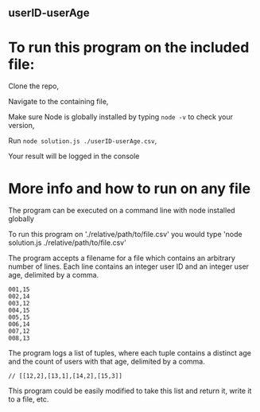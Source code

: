## userID-userAge

# To run this program on the included file:
  
  Clone the repo,
  
  Navigate to the containing file,
  
  Make sure Node is globally installed by typing `node -v` to check your version,
  
  Run `node solution.js ./userID-userAge.csv`,
  
  Your result will be logged in the console

# More info and how to run on any file

The program can be executed on a command line with node installed globally

To run this program on './relative/path/to/file.csv' you would type 'node solution.js ./relative/path/to/file.csv'

The program accepts a filename for a file which contains an arbitrary number of lines. Each line contains an integer user ID and an integer user age, delimited by a comma.

```
001,15
002,14
003,12
004,15
005,15
006,14
007,12
008,13
```

The program logs a list of tuples, where each tuple contains a distinct age and the count of users with that age, delimited by a comma.

```
// [[12,2],[13,1],[14,2],[15,3]]
```

This program could be easily modified to take this list and return it, write it to a file, etc.
